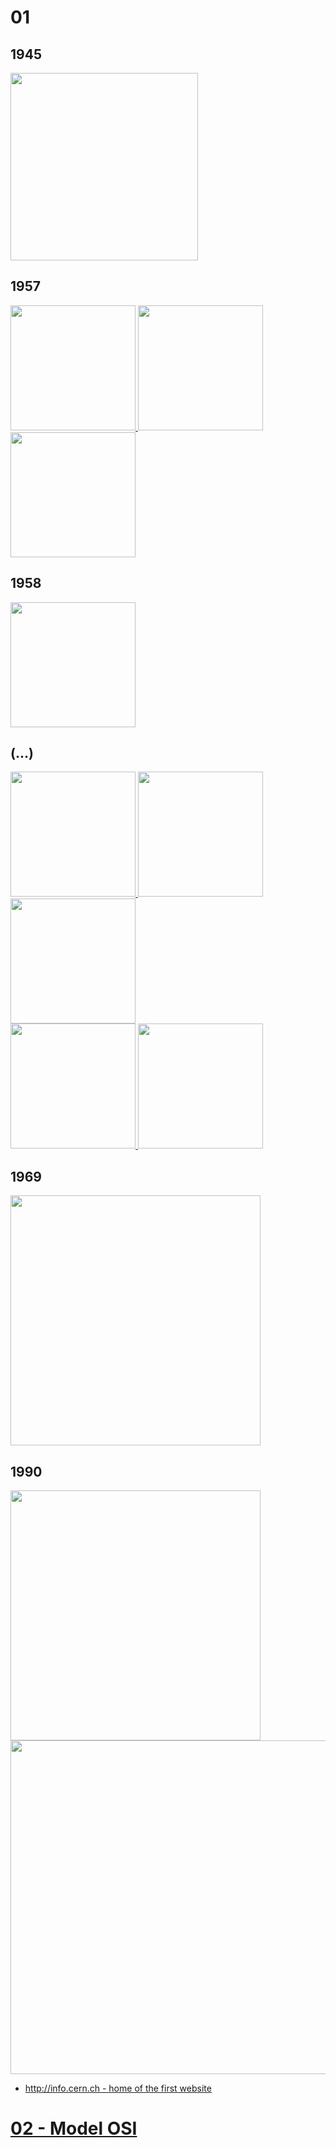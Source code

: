 # 01
## 1945
<a href="https://pl.wikipedia.org/wiki/Uk%C5%82ad_Warszawski">
    <img src="https://upload.wikimedia.org/wikipedia/commons/thumb/2/28/NATO_vs._Warsaw_%281949-1990%29.svg/1920px-NATO_vs._Warsaw_%281949-1990%29.svg.png" height="300">
</a>

## 1957
<a href="https://en.wikipedia.org/wiki/Kapustin_Yar">
    <img src="https://upload.wikimedia.org/wikipedia/commons/5/58/%D0%9C%D0%B0%D0%BA%D0%B5%D1%82_2_%D0%BF%D0%B5%D1%80%D0%B2%D1%8B%D1%85_%D0%B8%D1%81%D0%BA%D1%83%D1%81%D1%81%D1%82%D0%B2%D0%B5%D0%BD%D0%BD%D1%8B%D1%85_%D1%81%D0%BF%D1%83%D1%82%D0%BD%D0%B8%D0%BA%D0%BE%D0%B2_%D0%97%D0%B5%D0%BC%D0%BB%D0%B8.jpg" height="200">
</a>

<a href="https://en.wikipedia.org/wiki/Kapustin_Yar">
    <img src="https://upload.wikimedia.org/wikipedia/commons/f/f7/Mo_narznaki108_1.png" height="200">
</a>

<a href="https://en.wikipedia.org/wiki/Kapustin_Yar">
    <img src="https://upload.wikimedia.org/wikipedia/commons/6/6e/CombatLaunching2018-18.jpg" height="200">
</a>

## 1958
<a href="https://en.wikipedia.org/wiki/DARPA">
    <img src="https://upload.wikimedia.org/wikipedia/commons/thumb/c/ce/DARPA_Logo_2010.png/1920px-DARPA_Logo_2010.png" height="200">
</a>

## (...)
<a href="https://en.wikipedia.org/wiki/Telegraphy">
    <img src="https://upload.wikimedia.org/wikipedia/commons/thumb/4/4e/Morsetaste.jpg/1920px-Morsetaste.jpg" height="200">
</a>
<a href="https://en.wikipedia.org/wiki/Teleprinter">
    <img src="https://upload.wikimedia.org/wikipedia/commons/8/89/WACsOperateTeletype.jpg" height="200">
</a>
<a href="https://en.wikipedia.org/wiki/Floppy_disk">
    <img src="https://upload.wikimedia.org/wikipedia/commons/thumb/a/aa/Floppy_disk_2009_G1.jpg/1920px-Floppy_disk_2009_G1.jpg" height="200">
</a>
<br>
<a href="https://en.wikipedia.org/wiki/Floppy_disk">
    <img src="https://upload.wikimedia.org/wikipedia/commons/6/62/Panasonic_KX-F90.jpg" height="200">
</a>
<a href="https://en.wikipedia.org/wiki/Floppy_disk">
    <img src="https://upload.wikimedia.org/wikipedia/commons/a/a2/Krant_per_fax_-_Faxed_newspaper_%284193509648%29.jpg" height="200">
</a>

## 1969
<a href="https://en.wikipedia.org/wiki/ARPANET">
    <img src="https://upload.wikimedia.org/wikipedia/commons/b/bc/Arpanet_in_the_1970s.png" width="400">
</a>

## 1990
<a href="https://en.wikipedia.org/wiki/Tim_Berners-Lee">
    <img src="https://upload.wikimedia.org/wikipedia/commons/f/f8/Tim_Berners-Lee.jpg" width="400">
</a>
<a href="https://en.wikipedia.org/wiki/Tim_Berners-Lee">
    <img src="https://upload.wikimedia.org/wikipedia/commons/thumb/d/d1/First_Web_Server.jpg/1920px-First_Web_Server.jpg" width="534">
</a>
<br>

* [http://info.cern.ch - home of the first website](https://info.cern.ch/)

# [02 - Model OSI](02.md)